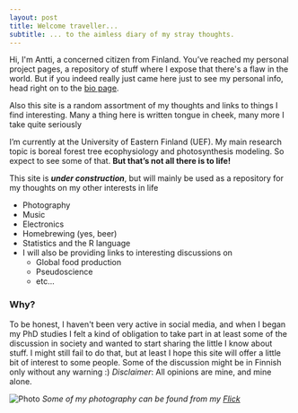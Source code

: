 ```yaml
---
layout: post
title: Welcome traveller...
subtitle: ... to the aimless diary of my stray thoughts.
---
```

Hi, I'm Antti, a concerned citizen from Finland. You’ve reached my personal project pages, a repository of stuff where I expose that there's a flaw in the world. But if you indeed really just came here just to see my personal info, head right on to the [bio page](http://anttitenkanen.github.io/aboutme/).

 Also this site is a random assortment of my thoughts and links to things I find interesting. Many a thing here is written tongue in cheek, many more I take quite seriously
 
I’m currently at the University of Eastern Finland (UEF). My main research topic is boreal forest tree ecophysiology and photosynthesis modeling. So expect to see some of that. **But that’s not all there is to life!**

This site is ***under construction***, but will mainly be used as a repository for my thoughts on my other interests in life

- Photography
- Music
- Electronics
- Homebrewing (yes, beer)
- Statistics and the R language
- I will also be providing links to interesting discussions on
   - Global food production
   - Pseudoscience
   - etc...

### Why?

To be honest, I haven't been very active in social media, and when I began my PhD studies I felt a kind of obligation to take part in at least some of the discussion in society and wanted to start sharing the little I know about stuff. I might still fail to do that, but at least I hope this site will offer a little bit of interest to some people. Some of the discussion might be in Finnish only without any warning :)
_Disclaimer_: All opinions are mine, and mine alone.

![Photo](https://farm6.staticflickr.com/5450/9491168124_5f771846e4_k.jpg)
_Some of my photography can be found from my [Flick](https://www.flickr.com/photos/gambina)_
